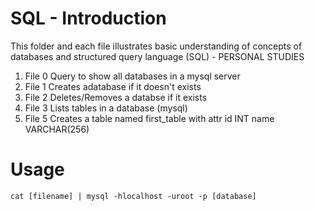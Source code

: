 # SQL - Introduction

This folder and each file illustrates basic understanding of 
concepts of databases and structured query language (SQL) - PERSONAL STUDIES

1. File 0 
	Query to show all databases in a mysql server
2. File 1
	Creates adatabase if it doesn't exists
3. File 2
	Deletes/Removes a databse if it exists
4. File 3
	Lists tables in a database (mysql)
5. File 5
	Creates a table named first_table with attr id INT name VARCHAR(256)
# Usage
	cat [filename] | mysql -hlocalhost -uroot -p [database]

